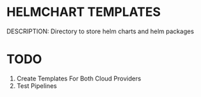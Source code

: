 # HELMCHART TEMPLATES

DESCRIPTION: 
    Directory to store helm charts and helm packages


# TODO

1. Create Templates For Both Cloud Providers
2. Test Pipelines